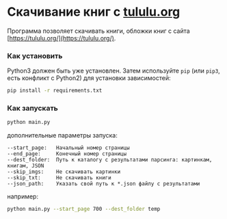 # Скачивание книг с [tululu.org](https://tululu.org/)

Программа позволяет скачивать книги, обложки книг с сайта [https://tululu.org/](https://tululu.org/).
  
### Как установить

Python3 должен быть уже установлен.
Затем используйте `pip` (или `pip3`, есть конфликт с Python2) для установки зависимостей:
```bash
pip install -r requirements.txt
```

### Как запускать
```bash
python main.py
```

дополнительные параметры запуска:
```console
--start_page:   Начальный номер страницы  
--end_page:     Конечный номер страницы  
--dest_folder:  Путь к каталогу с результатами парсинга: картинкам, книгам, JSON  
--skip_imgs:    Не скачивать картинки  
--skip_txt:     Не скачивать книги  
--json_path:    Указать свой путь к *.json файлу с результатами  
```

например:
```bash
python main.py --start_page 700 --dest_folder temp
```
